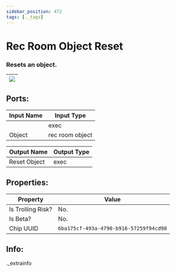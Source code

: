 ```yaml
---
sidebar_position: 472
tags: [._tags]
---
```


# Rec Room Object Reset


### Resets an object.

| ![](https://images-ext-2.discordapp.net/external/MPmIaQzlEPmgGWlgi-WxBBXt0Bjv_zWPkg1y1f_sy3s/https/www.recroomcircuits.com/image/circuit/absolute-value?width=206&height=108) |
|-----|

## Ports:

| Input Name | Input Type |
|-----------|-----------|
|  | exec |
| Object | rec room object |

| Output Name | Output Type |
|-----------|-----------|
| Reset Object | exec |

## Properties:

| Property  | Value |
|-------------------|-----------|
| Is Trolling Risk? | No. |
| Is Beta? | No. |
| Chip UUID | `6ba175cf-493a-4790-b916-57259f94cd98` |

## Info:
._extrainfo